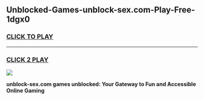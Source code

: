 
## Unblocked-Games-unblock-sex.com-Play-Free-1dgx0
<h3>
<a href="https://premium76.site?title=unblock-sex.com&ref=10A">CLICK TO PLAY</a></h3>
<hr>

<h3>
<a href="https://premium76.site?title=unblock-sex.com&ref=10A">CLICK 2 PLAY</a>
  
</h3>

<a href="https://premium76.site?title=unblock-sex.com&ref=10A"><img src="https://clearcache.store/games.png"></a>


**unblock-sex.com games unblocked: Your Gateway to Fun and Accessible Online Gaming**
